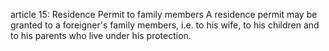 article 15: Residence Permit to family members
A residence permit may be granted to a foreigner&#39;s family members, i.e. to his wife, to his children and to his parents who live under his protection.
<ul>
</ul>